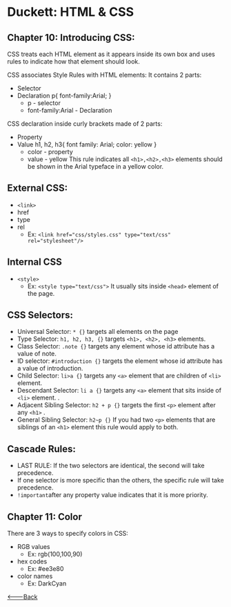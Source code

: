 # Duckett: HTML & CSS

## Chapter 10: Introducing CSS:
 CSS treats each HTML element as it appears inside its own box and uses rules to indicate how that element should look.

 CSS associates Style Rules with HTML elements:
 It contains 2 parts:
 * Selector
 * Declaration
p{
    font-family:Arial;
}
   * p - selector
   * font-family:Arial - Declaration

CSS declaration inside curly brackets made of 2 parts:
* Property
* Value
h1, h2, h3{
    font family: Arial;
    color: yellow
}
  * color - property
  * value - yellow
This rule indicates all `<h1>,<h2>,<h3>` elements should be shown in the Arial typeface in a yellow color. 

## External CSS:
 * `<link>`
 * href
 * type
 * rel
     * Ex: `<link href="css/styles.css" type="text/css"
       rel="stylesheet"/>`
## Internal CSS
  * `<style>`
      * Ex: `<style type="text/css">`
It usually sits inside `<head>` element of the page.

## CSS Selectors:
* Universal Selector: `* {}` targets all elements on the page
* Type Selector: `h1, h2, h3, {}` targets `<h1>, <h2>, <h3>` elements.
* Class Selector: `.note {}` targets any element whose id attribute has a value of note. 
* ID selector: `#introduction {}` targets the element whose id attribute has a value of introduction.
* Child Selector: `li>a {}` targets any `<a>` element that are children of `<li>` element. 
* Descendant Selector: `li a {}` targets any `<a>` element that sits inside of `<li>` element. . 
* Adjacent Sibling Selector: `h2 + p {}` targets the first `<p>` element after any `<h1>` . 
* General Sibling Selector: `h2~p {}` If you had two `<p>` elements that are siblings of an `<h1>` element this rule would apply to both.

## Cascade Rules:
* LAST RULE: If the two selectors are identical, the second will take precedence.
* If one selector is more specific than the others, the specific rule will take precedence.
* `!important`after any property value indicates that it is more priority.

## Chapter 11: Color
There are 3 ways to specify colors in CSS:
 * RGB values
   * Ex: rgb(100,100,90)
* hex codes
   * Ex: #ee3e80
* color names
   * Ex: DarkCyan


[<---Back](README.md)